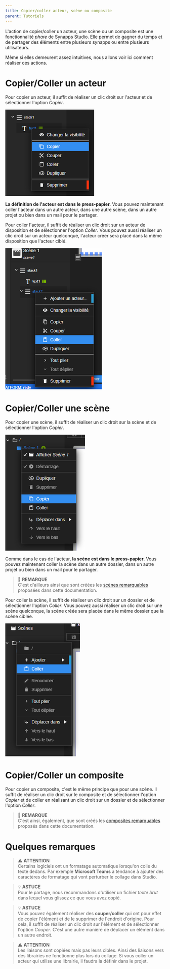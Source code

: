 ```yaml
---
title: Copier/coller acteur, scène ou composite
parent: Tutoriels
---
```


L'action de copier/coller un acteur, une scène ou un composite est une fonctionnalité *phare* de Synapps Studio. Elle permet de gagner du temps et de partager des éléments entre plusieurs synapps ou entre plusieurs utilisateurs.

Même si elles demeurent assez intuitives, nous allons voir ici comment réaliser ces actions.

# Copier/Coller un acteur

Pour copier un acteur, il suffit de réaliser un clic droit sur l'acteur et de sélectionner l'option *Copier*.

![Acteur texte](../assets/tutorials/copy-paste-actor-scene-composite/picture-01.png)

**La définition de l'acteur est dans le press-papier.** Vous pouvez maintenant coller l'acteur dans un autre acteur, dans une autre scène, dans un autre projet ou bien dans un mail pour le partager.

Pour coller l'acteur, il suffit de réaliser un clic droit sur un acteur de disposition et de sélectionner l'option *Coller*. Vous pouvez aussi réaliser un clic droit sur un acteur quelconque, l'acteur créer sera placé dans la même disposition que l'acteur ciblé.

![Acteur texte](../assets/tutorials/copy-paste-actor-scene-composite/picture-02.png)

# Copier/Coller une scène

Pour copier une scène, il suffit de réaliser un clic droit sur la scène et de sélectionner l'option *Copier*.

![Acteur texte](../assets/tutorials/copy-paste-actor-scene-composite/picture-03.png)

Comme dans le cas de l'acteur, **la scène est dans le press-papier**. Vous pouvez maintenant coller la scène dans un autre dossier, dans un autre projet ou bien dans un mail pour le partager.

> 📌 **REMARQUE**<br>
C'est d'ailleurs ainsi que sont créées les [scènes remarquables](../concepts/scene.md#scènes-remarquables) proposées dans cette documentation.

Pour coller la scène, il suffit de réaliser un clic droit sur un dossier et de sélectionner l'option *Coller*. Vous pouvez aussi réaliser un clic droit sur une scène quelconque, la scène créée sera placée dans le même dossier que la scène ciblée.

![Acteur texte](../assets/tutorials/copy-paste-actor-scene-composite/picture-04.png)


# Copier/Coller un composite

Pour copier un composite, c'est le même principe que pour une scène. Il suffit de réaliser un clic droit sur le composite et de sélectionner l'option *Copier* et de coller en réalisant un clic droit sur un dossier et de sélectionner l'option *Coller*.

> 📌 **REMARQUE**<br>
C'est ainsi, également, que sont créés les [composites remarquables](../concepts/composite.md#composites-remarquables) proposés dans cette documentation.


# Quelques remarques

> ⚠️ **ATTENTION**<br>
Certains logiciels ont un formatage automatique lorsqu'on colle du texte dedans. Par exemple **Microsoft Teams** a tendance à ajouter des caractères de formatage qui vont perturber le collage dans Studio.

> 💡 **ASTUCE**<br>
Pour le partage, nous recommandons d'utiliser un fichier *texte brut* dans lequel vous glissez ce que vous avez copié.

> 💡 **ASTUCE**<br>
Vous pouvez également réaliser des **couper/coller** qui ont pour effet de copier l'élément et de le supprimer de l'endroit d'origine. Pour cela, il suffit de réaliser un clic droit sur l'élément et de sélectionner l'option *Couper*. C'est une autre manière de déplacer un élément dans un autre endroit.

> ⚠️ **ATTENTION**<br>
Les liaisons sont copiées mais pas leurs cibles. Ainsi des liaisons vers des librairies ne fonctionne plus lors du collage. Si vous coller un acteur qui utilise une librairie, il faudra la définir dans le projet.
